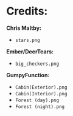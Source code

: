 # Credits:

**Chris Maltby:**

- `stars.png`

**Ember/DeerTears:**

- `big_checkers.png`

**GumpyFunction:**

- `Cabin(Exterior).png`
- `Cabin(Interior).png`
- `Forest (day).png`
- `Forest (night).png`
